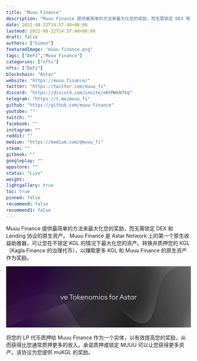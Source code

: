 ```yaml
---
title: "Muuu Finance"
description: "Muuu Finance 提供最简单的方法来最大化您的奖励，而无需锁定 DEX 和 Lending 协议的原生资产。 Muuu Finance 是 Astar Network 上的第一个原生收益助推器，可让您在不锁定 KGL 的情况下最大化您的资产。"
date: 2022-08-22T14:57:40+08:00
lastmod: 2022-08-22T14:57:40+08:00
draft: false
authors: ["Simon"]
featuredImage: "muuu-finance.png"
tags: ["DeFi","Muuu Finance"]
categories: ["nfts"]
nfts: ["DeFi"]
blockchain: "Astar"
website: "https://muuu.finance/"
twitter: "https://twitter.com/muuu_fi"
discord: "https://discord.com/invite/eKhMWeN7kq"
telegram: "https://t.me/muuu_fi"
github: "https://github.com/muuu-finance"
youtube: ""
twitch: ""
facebook: ""
instagram: ""
reddit: ""
medium: "https://medium.com/@muuu_fi"
steam: ""
gitbook: ""
googleplay: ""
appstore: ""
status: "Live"
weight: 
lightgallery: true
toc: true
pinned: false
recommend: false
recommend1: false
---
```

Muuu Finance 提供最简单的方法来最大化您的奖励，而无需锁定 DEX 和 Lending 协议的原生资产。 Muuu Finance 是 Astar Network 上的第一个原生收益助推器，可让您在不锁定 KGL 的情况下最大化您的资产。转换并质押您的 KGL（Kagla Finance 的治理代币），以赚取更多 KGL 和 Muuu Finance 的原生资产作为奖励。

![配图](10803694pg.jpg)

将您的 LP 代币质押给 Muuu Finance 作为一个实体，以有效提高您的奖励，从而获得比您通常质押更多的收入。承诺质押或锁定 MUUU 可以让您获得更多资产。该协议为您提供 muKGL 的奖励。